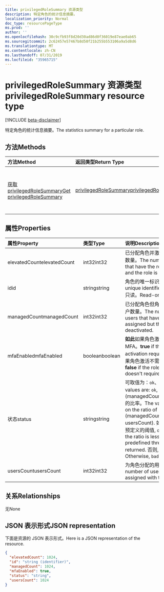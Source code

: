 ```yaml
---
title: privilegedRoleSummary 资源类型
description: 特定角色的统计信息摘要。
localization_priority: Normal
doc_type: resourcePageType
ms.prod: ''
author: ''
ms.openlocfilehash: 30c9cfb93f8d20d30ad86d0f36019e87eae0ab65
ms.sourcegitcommit: 2c62457e57467b8d50f21b255b553106a9a5d8d6
ms.translationtype: MT
ms.contentlocale: zh-CN
ms.lasthandoff: 07/31/2019
ms.locfileid: "35965715"
---
```

# <a name="privilegedrolesummary-resource-type"></a><span data-ttu-id="9299e-103">privilegedRoleSummary 资源类型</span><span class="sxs-lookup"><span data-stu-id="9299e-103">privilegedRoleSummary resource type</span></span>

[!INCLUDE [beta-disclaimer](../../includes/beta-disclaimer.md)]

<span data-ttu-id="9299e-104">特定角色的统计信息摘要。</span><span class="sxs-lookup"><span data-stu-id="9299e-104">The statistics summary for a particular role.</span></span>


## <a name="methods"></a><span data-ttu-id="9299e-105">方法</span><span class="sxs-lookup"><span data-stu-id="9299e-105">Methods</span></span>

| <span data-ttu-id="9299e-106">方法</span><span class="sxs-lookup"><span data-stu-id="9299e-106">Method</span></span>           | <span data-ttu-id="9299e-107">返回类型</span><span class="sxs-lookup"><span data-stu-id="9299e-107">Return Type</span></span>    |<span data-ttu-id="9299e-108">说明</span><span class="sxs-lookup"><span data-stu-id="9299e-108">Description</span></span>|
|:---------------|:--------|:----------|
|[<span data-ttu-id="9299e-109">获取 privilegedRoleSummary</span><span class="sxs-lookup"><span data-stu-id="9299e-109">Get privilegedRoleSummary</span></span>](../api/privilegedrolesummary-get.md) | [<span data-ttu-id="9299e-110">privilegedRoleSummary</span><span class="sxs-lookup"><span data-stu-id="9299e-110">privilegedRoleSummary</span></span>](privilegedrolesummary.md) |<span data-ttu-id="9299e-111">读取 privilegedRoleSummary 对象的属性和关系。</span><span class="sxs-lookup"><span data-stu-id="9299e-111">Read properties and relationships of privilegedRoleSummary object.</span></span>|

## <a name="properties"></a><span data-ttu-id="9299e-112">属性</span><span class="sxs-lookup"><span data-stu-id="9299e-112">Properties</span></span>
| <span data-ttu-id="9299e-113">属性</span><span class="sxs-lookup"><span data-stu-id="9299e-113">Property</span></span>     | <span data-ttu-id="9299e-114">类型</span><span class="sxs-lookup"><span data-stu-id="9299e-114">Type</span></span>   |<span data-ttu-id="9299e-115">说明</span><span class="sxs-lookup"><span data-stu-id="9299e-115">Description</span></span>|
|:---------------|:--------|:----------|
|<span data-ttu-id="9299e-116">elevatedCount</span><span class="sxs-lookup"><span data-stu-id="9299e-116">elevatedCount</span></span>|<span data-ttu-id="9299e-117">int32</span><span class="sxs-lookup"><span data-stu-id="9299e-117">int32</span></span>|<span data-ttu-id="9299e-118">已分配角色并激活角色的用户数量。</span><span class="sxs-lookup"><span data-stu-id="9299e-118">The number of users that have the role assigned and the role is activated.</span></span>|
|<span data-ttu-id="9299e-119">id</span><span class="sxs-lookup"><span data-stu-id="9299e-119">id</span></span>|<span data-ttu-id="9299e-120">string</span><span class="sxs-lookup"><span data-stu-id="9299e-120">string</span></span>| <span data-ttu-id="9299e-121">角色的唯一标识符。</span><span class="sxs-lookup"><span data-stu-id="9299e-121">The unique identifier for the role.</span></span> <span data-ttu-id="9299e-122">只读。</span><span class="sxs-lookup"><span data-stu-id="9299e-122">Read-only.</span></span>|
|<span data-ttu-id="9299e-123">managedCount</span><span class="sxs-lookup"><span data-stu-id="9299e-123">managedCount</span></span>|<span data-ttu-id="9299e-124">int32</span><span class="sxs-lookup"><span data-stu-id="9299e-124">int32</span></span>|<span data-ttu-id="9299e-125">已分配角色但角色被停用的用户数量。</span><span class="sxs-lookup"><span data-stu-id="9299e-125">The number of users that have the role assigned but the role is deactivated.</span></span>|
|<span data-ttu-id="9299e-126">mfaEnabled</span><span class="sxs-lookup"><span data-stu-id="9299e-126">mfaEnabled</span></span>|<span data-ttu-id="9299e-127">boolean</span><span class="sxs-lookup"><span data-stu-id="9299e-127">boolean</span></span>|<span data-ttu-id="9299e-128">**如此**如果角色激活需要进行 MFA。</span><span class="sxs-lookup"><span data-stu-id="9299e-128">**true** if the role activation requires MFA.</span></span> <span data-ttu-id="9299e-129">**假**如果角色激活不需要进行 MFA。</span><span class="sxs-lookup"><span data-stu-id="9299e-129">**false** if the role activation doesn't require MFA.</span></span>|
|<span data-ttu-id="9299e-130">状态</span><span class="sxs-lookup"><span data-stu-id="9299e-130">status</span></span>|<span data-ttu-id="9299e-131">string</span><span class="sxs-lookup"><span data-stu-id="9299e-131">string</span></span>| <span data-ttu-id="9299e-132">可取值为：`ok`、`bad`。</span><span class="sxs-lookup"><span data-stu-id="9299e-132">Possible values are: `ok`, `bad`.</span></span> <span data-ttu-id="9299e-133">值取决于 (managedCount/usersCount) 的比率。</span><span class="sxs-lookup"><span data-stu-id="9299e-133">The value depends on the ratio of (managedCount / usersCount).</span></span> <span data-ttu-id="9299e-134">如果该比率小于预定义的阈值, `ok`则返回。</span><span class="sxs-lookup"><span data-stu-id="9299e-134">If the ratio is less than a predefined threshold, `ok` is returned.</span></span> <span data-ttu-id="9299e-135">否则, `bad`将返回。</span><span class="sxs-lookup"><span data-stu-id="9299e-135">Otherwise, `bad` is returned.</span></span>|
|<span data-ttu-id="9299e-136">usersCount</span><span class="sxs-lookup"><span data-stu-id="9299e-136">usersCount</span></span>|<span data-ttu-id="9299e-137">int32</span><span class="sxs-lookup"><span data-stu-id="9299e-137">int32</span></span>|<span data-ttu-id="9299e-138">为角色分配的用户数。</span><span class="sxs-lookup"><span data-stu-id="9299e-138">The number of users that are assigned with the role.</span></span>|

## <a name="relationships"></a><span data-ttu-id="9299e-139">关系</span><span class="sxs-lookup"><span data-stu-id="9299e-139">Relationships</span></span>
<span data-ttu-id="9299e-140">无</span><span class="sxs-lookup"><span data-stu-id="9299e-140">None</span></span>


## <a name="json-representation"></a><span data-ttu-id="9299e-141">JSON 表示形式</span><span class="sxs-lookup"><span data-stu-id="9299e-141">JSON representation</span></span>

<span data-ttu-id="9299e-142">下面是资源的 JSON 表示形式。</span><span class="sxs-lookup"><span data-stu-id="9299e-142">Here is a JSON representation of the resource.</span></span>

<!-- {
  "blockType": "resource",
  "optionalProperties": [

  ],
  "@odata.type": "microsoft.graph.privilegedRoleSummary"
}-->

```json
{
  "elevatedCount": 1024,
  "id": "string (identifier)",
  "managedCount": 1024,
  "mfaEnabled": true,
  "status": "string",
  "usersCount": 1024
}

```

<!-- uuid: 8fcb5dbc-d5aa-4681-8e31-b001d5168d79
2015-10-25 14:57:30 UTC -->
<!--
{
  "type": "#page.annotation",
  "description": "privilegedRoleSummary resource",
  "keywords": "",
  "section": "documentation",
  "tocPath": "",
  "suppressions": []
}
-->

